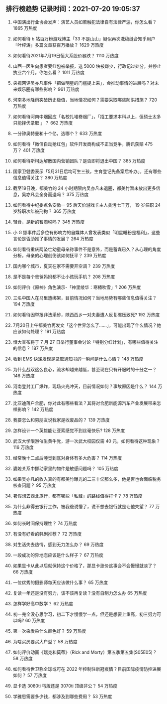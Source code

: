 
## 排行榜趋势 记录时间：2021-07-20 19:05:37
  
  1. 中国演出行业协会发声：演艺人员如若触犯法律自有法律严惩，你怎么看？ 1865 万热度
    
  2. 如何看待 b 站百万粉游戏博主「33 不是山山」疑似再次洗稿缝合知乎用户「叶梓涛」多篇文章获百万播放？ 1629 万热度
    
  3. 如何看待2021年7月19日恒大系股价暴跌？ 1110 万热度
    
  4. 山西一医生向患者要红包被举报，送 5000 块被嫌少，行政记过处分，并停止执业六个月。你怎么看？ 1011 万热度
    
  5. 央视网评吴亦凡事件「把做明星的门槛提上来」，会推动事情的进展吗？对未来娱乐圈有哪些影响？ 961 万热度
    
  6. 河南多地降雨突破历史极值，当地情况如何？需要采取哪些防洪措施？ 720 万热度
    
  7. 如何看待河南中烟回应「名校扎堆卷烟厂」，「招工要求本科以上，但硕士太多只能择优录取 」？ 662 万热度
    
  8. 一分钟奥特曼和十个亿，选哪个？ 633 万热度
    
  9. 如何看待「微信自动抢红包」软件开发商构成不正当竞争，腾讯获赔 475 万？ 401 万热度
    
  10. 如何看待斯柯达解散国内营销团队？是否即将退出中国？ 385 万热度
    
  11. 国家卫健委表示「5月31日后均可生三孩，生育登记先备案后补办」，还有哪些信息值得关注？ 380 万热度
    
  12. 截至19日晚，都美竹的 24 小时期限内吴亦凡未退圈，都美竹暂未放出更多信息，吴亦凡会全身而退吗？ 375 万热度
    
  13. 如何看待中纪委点名安徽一 95 后天价游戏卡主人贪污七千万， 19 岁任职 24 岁辞职次年被刑拘？ 365 万热度
    
  14. 轻食，是新的智商税吗？ 345 万热度
    
  15. 小 G 娜事件后多位有影响力的自媒体人曾发表类似「明星睡粉是福利」，这些言论是否助推了事情的发展？ 264 万热度
    
  16. 如何看待重庆两坠亡幼童母亲称事件不是意外，而是蓄谋已久？从心理的角度分析，母亲的心理创伤该如何抚平？ 239 万热度
    
  17. 国内哪个城市，夏天在家不需要开空调？ 239 万热度
    
  18. 是不是每个爸爸妈妈都不让小孩玩手机？ 208 万热度
    
  19. 如何评价《原神》角色演示-「神里绫华：寒椿吹雪」? 206 万热度
    
  20. 三名中国人在马里遭绑架，目前情况如何？当地局势有哪些信息值得关注？ 194 万热度
    
  21. 如何看待因举报非法采砂，陕西西乡一对夫妻遭人反复碾压致死? 192 万热度
    
  22. 7月20日上午都美竹再发文「这个世界怎么了……」，可能出现了什么情况？她应该如何处理？ 191 万热度
    
  23. 恒大宣布将于 7 月 27 日举行董事会讨论「特别分红计划」，有哪些值得关注的信息？ 187 万热度
    
  24. 收到 EMS 快递发现是录取通知书的一瞬间是什么心情？ 148 万热度
    
  25. 为什么战双这么良心，流水却越来越低，甚至现在只有开服时的十分之一？ 146 万热度
    
  26. 河南登封工厂爆炸，现场火光冲天，目前情况如何？事故原因是什么？ 144 万热度
    
  27. 比亚迪落户合肥，你对此有哪些看法？其将对合肥新能源汽车产业发展带来怎样影响？ 142 万热度
    
  28. 我要怎么和男朋友说我家是收废品的？ 139 万热度
    
  29. 怎样设计一个英雄能让亚索感觉不到丝毫快乐? 128 万热度
    
  30. 武汉大学限游催生黄牛党，游一次武大校园仅需 40 元，如何看待这种现象？ 116 万热度
    
  31. 经常晚十二点后睡觉到底对身体有多大危害？ 114 万热度
    
  32. 婆媳关系中挪动家里的物件是敏感问题吗？ 105 万热度
    
  33. 如果吴亦凡的收入真的有都美竹曝光的二三十亿那么多，他是否也会面临税务核查问题？ 95 万热度
    
  34. 暑假想去西北旅行，都有哪些「私藏」的路线值得打卡？ 78 万热度
    
  35. 为什么非得去银行工作，被我爸说懵了，说不想去银行就是让他失望？ 77 万热度
    
  36. 如何长时间保持理性？ 74 万热度
    
  37. 有没有好看的韩剧推荐？ 72 万热度
    
  38. 对生活失去热情，感到无力怎么办？ 69 万热度
    
  39. 一段成功的异地恋应该是什么样子？ 67 万热度
    
  40. 如果显卡从此以后就保持这个价格了，那显卡涨价这事会不会慢慢就淡了？ 66 万热度
    
  41. 一位优秀的摄影师每天应该做什么事？ 65 万热度
    
  42. 复读一年还是没有努力，该不该再复读？没有自制力怎么办 65 万热度
    
  43. 怎样学好高中数学？ 62 万热度
    
  44. 初一完全没心思学习，初二下才慢慢学一点，但还是想要上重高，初三努力可以吗? 60 万热度
    
  45. 第一次染发染什么颜色好？ 59 万热度
    
  46. 为啥买房要买大户型？ 58 万热度
    
  47. 如何评价动画《瑞克和莫蒂》（Rick and Morty）第五季第五集(S05E05)？ 58 万热度
    
  48. 如何看待世卫称全球或可在 2022 年控制住新冠疫情？目前国际疫情防控进展如何？ 57 万热度
    
  49. 显卡选 3080ti 丐版还是 3070ti 顶级非公？ 54 万热度
    
  50. 学雅思需要多少钱，都涉及到哪些费用？ 53 万热度
    